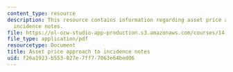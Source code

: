 ```yaml
---
content_type: resource
description: This resource contains information regarding asset price approach to
  incidence notes.
file: https://ol-ocw-studio-app-production.s3.amazonaws.com/courses/14-471-public-economics-i-fall-2012/f26a1923b553827e7ff77063e64bed06_MIT14_471F12_asset_price.pdf
file_type: application/pdf
resourcetype: Document
title: Asset price approach to incidence notes
uid: f26a1923-b553-827e-7ff7-7063e64bed06
---
```

